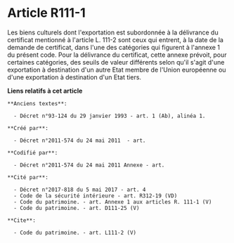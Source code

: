 # Article R111-1

Les biens culturels dont l'exportation est subordonnée à la délivrance du certificat mentionné à l'article L. 111-2 sont ceux
qui entrent, à la date de la demande de certificat, dans l'une des catégories qui figurent à l'annexe 1 du présent code. Pour
la délivrance du certificat, cette annexe prévoit, pour certaines catégories, des seuils de valeur différents selon qu'il
s'agit d'une exportation à destination d'un autre Etat membre de l'Union européenne ou d'une exportation à destination d'un
Etat tiers.

**Liens relatifs à cet article**

	**Anciens textes**:

	  - Décret n°93-124 du 29 janvier 1993 - art. 1 (Ab), alinéa 1.

	**Créé par**:

	  - Décret n°2011-574 du 24 mai 2011  - art.

	**Codifié par**:

	  - Décret n°2011-574 du 24 mai 2011 Annexe - art.

	**Cité par**:

	  - Décret n°2017-818 du 5 mai 2017 - art. 4
	  - Code de la sécurité intérieure - art. R312-19 (VD)
	  - Code du patrimoine. - art. Annexe 1 aux articles R. 111-1 (V)
	  - Code du patrimoine. - art. D111-25 (V)

	**Cite**:

	  - Code du patrimoine. - art. L111-2 (V)
